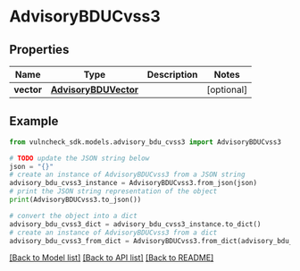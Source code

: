 # AdvisoryBDUCvss3


## Properties

Name | Type | Description | Notes
------------ | ------------- | ------------- | -------------
**vector** | [**AdvisoryBDUVector**](AdvisoryBDUVector.md) |  | [optional] 

## Example

```python
from vulncheck_sdk.models.advisory_bdu_cvss3 import AdvisoryBDUCvss3

# TODO update the JSON string below
json = "{}"
# create an instance of AdvisoryBDUCvss3 from a JSON string
advisory_bdu_cvss3_instance = AdvisoryBDUCvss3.from_json(json)
# print the JSON string representation of the object
print(AdvisoryBDUCvss3.to_json())

# convert the object into a dict
advisory_bdu_cvss3_dict = advisory_bdu_cvss3_instance.to_dict()
# create an instance of AdvisoryBDUCvss3 from a dict
advisory_bdu_cvss3_from_dict = AdvisoryBDUCvss3.from_dict(advisory_bdu_cvss3_dict)
```
[[Back to Model list]](../README.md#documentation-for-models) [[Back to API list]](../README.md#documentation-for-api-endpoints) [[Back to README]](../README.md)


